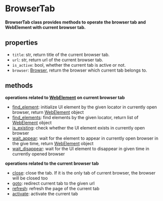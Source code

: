 # BrowserTab <!-- {docsify-ignore-all} -->

**BrowserTab class provides methods to operate the browser tab and WebElement with current browser tab.**

## properties
- `title`: str, return title of the current browser tab.
- `url`: str, return url of the current browser tab.
- `is_active`: bool, whether the current tab is active or not.
- `browser`: [Browser](./doc/api/python/webdriver/browser/browser.md), return the browser which current tab belongs to.

## methods
**operations related to [WebElement](./doc/api/python/webdriver/browser/browsertab/webelement/webelement.md) on current browser tab**
- [find_element](./doc/api/python/webdriver/browser/browsertab/find_element.md): initialize UI element by the given locator in currently open browser, return [WebElement](./doc/api/python/webdriver/browser/browsertab/webelement/webelement.md) object
- [find_elements](./doc/api/python/webdriver/browser/browsertab/find_elements.md): find elements by the given locator, return list of [WebElement](./doc/api/python/webdriver/browser/browsertab/webelement/webelement.md) object
- [is_existing](./doc/api/python/webdriver/browser/browsertab/is_existing.md): check whether the UI element exists in currently open browser
- [wait_appear](./doc/api/python/webdriver/browser/browsertab/wait_appear.md): wait for the element to appear in currently open browser in the give time, return [WebElement](./doc/api/python/webdriver/browser/browsertab/webelement/webelement.md) object
- [wait_disappear](./doc/api/python/webdriver/browser/browsertab/wait_disappear.md): wait for the UI element to disappear in given time in currently opened browser

**operations related to the current browser tab**
- [close](./doc/api/python/webdriver/browser/browsertab/close.md): close the tab. If it is the only tab of current browser, the browser will be closed too 
- [goto](./doc/api/python/webdriver/browser/browsertab/goto.md): redirect current tab to the given url
- [refresh](./doc/api/python/webdriver/browser/browsertab/refresh.md): refresh the page of the current tab
- [activate](./doc/api/python/webdriver/browser/browsertab/activate.md): activate the current tab